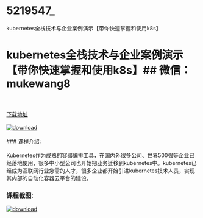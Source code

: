 # 5219547_
kubernetes全栈技术与企业案例演示【带你快速掌握和使用k8s】
# kubernetes全栈技术与企业案例演示【带你快速掌握和使用k8s】## 微信：mukewang8
<br/></br>[下载地址](http://www.36tz.cn/article/5219547 "下载地址")
<br/></br>[![download](http://36tz.cn/muke_img/2021_04_1-53-300x176.png "下载地址")](http://www.36tz.cn/article/5219547 "下载地址")
<br/></br>### 课程介绍:<br/></br>Kubernetes作为成熟的容器编排工具，在国内外很多公司、世界500强等企业已经落地使用，很多中小型公司也开始把业务迁移到kubernetes中。kubernetes已经成为互联网行业急需的人才，很多企业都开始引进kubernetes技术人员，实现其内部的自动化容器云平台的建设。

### 课程截图:
[![download](http://36tz.cn/muke_img/2021_04_2-54.png "下载地址")](http://www.36tz.cn/article/5219547 "下载地址")
